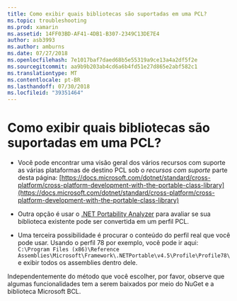```yaml
---
title: Como exibir quais bibliotecas são suportadas em uma PCL?
ms.topic: troubleshooting
ms.prod: xamarin
ms.assetid: 14FF03BD-AF41-4DB1-B307-2349C13DE7E4
author: asb3993
ms.author: amburns
ms.date: 07/27/2018
ms.openlocfilehash: 7e1017baf7daed68b5e55319a9ce13a4a2df5f2e
ms.sourcegitcommit: aa9b9b203ab4cd6a6b4fd51e27d865e2abf582c1
ms.translationtype: MT
ms.contentlocale: pt-BR
ms.lasthandoff: 07/30/2018
ms.locfileid: "39351464"
---
```

# <a name="how-can-i-view-what-libraries-are-supported-in-a-pcl"></a>Como exibir quais bibliotecas são suportadas em uma PCL?

- Você pode encontrar uma visão geral dos vários recursos com suporte as várias plataformas de destino PCL sob o *recursos com suporte* parte desta página: [https://docs.microsoft.com/dotnet/standard/cross-platform/cross-platform-development-with-the-portable-class-library](https://docs.microsoft.com/dotnet/standard/cross-platform/cross-platform-development-with-the-portable-class-library)

- Outra opção é usar o [.NET Portability Analyzer](https://visualstudiogallery.msdn.microsoft.com/1177943e-cfb7-4822-a8a6-e56c7905292b) para avaliar se sua biblioteca existente pode ser convertida em um perfil PCL.

- Uma terceira possibilidade é procurar o conteúdo do perfil real que você pode usar. Usando o perfil 78 por exemplo, você pode ir aqui: `C:\Program Files (x86)\Reference Assemblies\Microsoft\Framework\.NETPortable\v4.5\Profile\Profile78\` e exibir todos os assemblies dentro dele.

Independentemente do método que você escolher, por favor, observe que algumas funcionalidades tem a serem baixados por meio do NuGet e a biblioteca Microsoft BCL.
